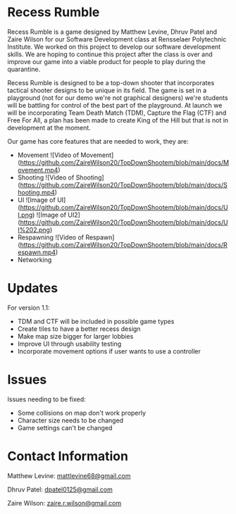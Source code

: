 # Recess Rumble

Recess Rumble is a game designed by Matthew Levine, Dhruv Patel and Zaire Wilson for our Software Development class at Rensselaer Polytechnic Institute. We worked on this project to develop our software development skills. We are hoping to continue this project after the class is over and improve our game into a viable product for people to play during the quarantine.

Recess Rumble is designed to be a top-down shooter that incorporates tactical shooter designs to be unique in its field. The game is set in a playground (not for our demo we're not graphical designers) we're students will be battling for control of the best part of the playground. At launch we will be incorporating Team Death Match (TDM), Capture the Flag (CTF) and Free For All, a plan has been made to create King of the Hill but that is not in development at the moment.  

Our game has core features that are needed to work, they are:
  * Movement
  ![Video of Movement]
  (https://github.com/ZaireWilson20/TopDownShootem/blob/main/docs/Movement.mp4)
  * Shooting
  ![Video of Shooting]
  (https://github.com/ZaireWilson20/TopDownShootem/blob/main/docs/Shooting.mp4)
  * UI
  ![Image of UI]
  (https://github.com/ZaireWilson20/TopDownShootem/blob/main/docs/UI.png)
  ![Image of UI2]
  (https://github.com/ZaireWilson20/TopDownShootem/blob/main/docs/UI%202.png)
  * Respawning
  ![Video of Respawn]
  (https://github.com/ZaireWilson20/TopDownShootem/blob/main/docs/Respawn.mp4)
  * Networking

# Updates

For version 1.1:
  * TDM and CTF will be included in possible game types
  * Create tiles to have a better recess design
  * Make map size bigger for larger lobbies
  * Improve UI through usability testing
  * Incorporate movement options if user wants to use a controller
  
# Issues 

Issues needing to be fixed:
  * Some collisions on map don't work properly
  * Character size needs to be changed 
  * Game settings can't be changed

# Contact Information

Matthew Levine: mattlevine68@gmail.com

Dhruv Patel: dpatel0125@gmail.com

Zaire Wilson: zaire.r.wilson@gmail.com
